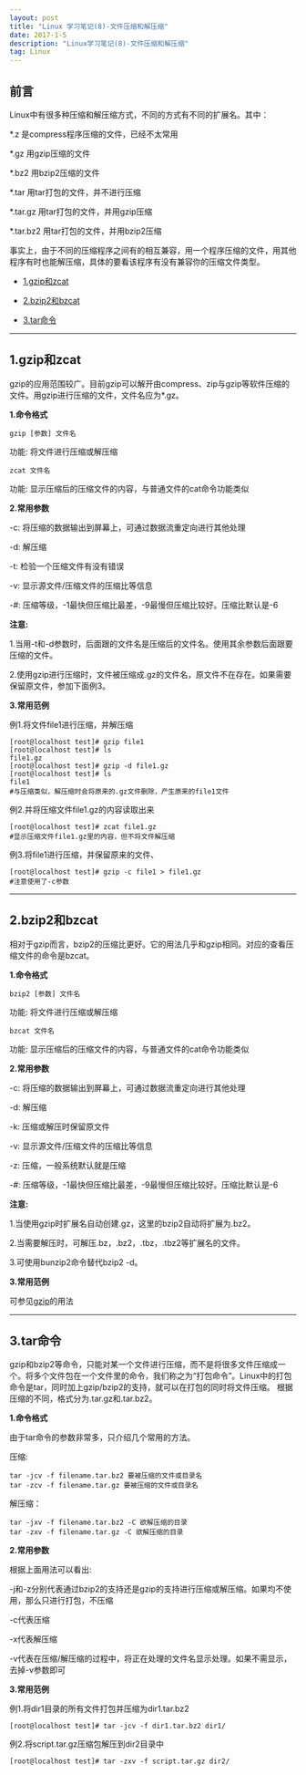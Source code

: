 ```yaml
---
layout: post
title: "Linux 学习笔记(8)-文件压缩和解压缩"
date: 2017-1-5 
description: "Linux学习笔记(8)-文件压缩和解压缩"
tag: Linux 
---   
```


## 前言

Linux中有很多种压缩和解压缩方式，不同的方式有不同的扩展名。其中：

*.z    是compress程序压缩的文件，已经不太常用

*.gz   用gzip压缩的文件

*.bz2  用bzip2压缩的文件

*.tar  用tar打包的文件，并不进行压缩

*.tar.gz    用tar打包的文件，并用gzip压缩

*.tar.bz2   用tar打包的文件，并用bzip2压缩


事实上，由于不同的压缩程序之间有的相互兼容，用一个程序压缩的文件，用其他程序有时也能解压缩，具体的要看该程序有没有兼容你的压缩文件类型。


* [1.gzip和zcat](#1)

* [2.bzip2和bzcat](#2)

* [3.tar命令](#3)




****

<h2 id="1">1.gzip和zcat </h2>

gzip的应用范围较广。目前gzip可以解开由compress、zip与gzip等软件压缩的文件。用gzip进行压缩的文件，文件名应为*.gz。

**1.命令格式**


    gzip [参数] 文件名

功能: 将文件进行压缩或解压缩

    zcat 文件名

功能: 显示压缩后的压缩文件的内容，与普通文件的cat命令功能类似

**2.常用参数**

-c: 将压缩的数据输出到屏幕上，可通过数据流重定向进行其他处理

-d: 解压缩

-t: 检验一个压缩文件有没有错误

-v: 显示源文件/压缩文件的压缩比等信息

-#: 压缩等级，-1最快但压缩比最差，-9最慢但压缩比较好。压缩比默认是-6

**注意:**

1.当用-t和-d参数时，后面跟的文件名是压缩后的文件名。使用其余参数后面跟要压缩的文件。

2.使用gzip进行压缩时，文件被压缩成.gz的文件名，原文件不在存在。如果需要保留原文件，参加下面例3。


**3.常用范例**

例1.将文件file1进行压缩，并解压缩

    [root@localhost test]# gzip file1
    [root@localhost test]# ls
    file1.gz
    [root@localhost test]# gzip -d file1.gz
    [root@localhost test]# ls
    file1
    #与压缩类似，解压缩时会将原来的.gz文件删除，产生原来的file1文件

例2.并将压缩文件file1.gz的内容读取出来

    [root@localhost test]# zcat file1.gz
    #显示压缩文件file1.gz里的内容，但不将文件解压缩

例3.将file1进行压缩，并保留原来的文件、

    [root@localhost test]# gzip -c file1 > file1.gz
    #注意使用了-c参数



****

<h2 id="2">2.bzip2和bzcat </h2>

相对于gzip而言，bzip2的压缩比更好。它的用法几乎和gzip相同。对应的查看压缩文件的命令是bzcat。

**1.命令格式**


    bzip2 [参数] 文件名

功能: 将文件进行压缩或解压缩

    bzcat 文件名

功能: 显示压缩后的压缩文件的内容，与普通文件的cat命令功能类似

**2.常用参数**

-c: 将压缩的数据输出到屏幕上，可通过数据流重定向进行其他处理

-d: 解压缩

-k: 压缩或解压时保留原文件

-v: 显示源文件/压缩文件的压缩比等信息

-z: 压缩，一般系统默认就是压缩

-#: 压缩等级，-1最快但压缩比最差，-9最慢但压缩比较好。压缩比默认是-6

**注意:**

1.当使用gzip时扩展名自动创建.gz，这里的bzip2自动将扩展为.bz2。

2.当需要解压时，可解压.bz，.bz2，.tbz，.tbz2等扩展名的文件。

3.可使用bunzip2命令替代bzip2 -d。


**3.常用范例**

可参见[gzip](#1)的用法




****

<h2 id="3">3.tar命令 </h2>

gzip和bzip2等命令，只能对某一个文件进行压缩，而不是将很多文件压缩成一个。将多个文件包在一个文件里的命令，我们称之为“打包命令”。Linux中的打包命令是tar，同时加上gzip/bzip2的支持，就可以在打包的同时将文件压缩。
根据压缩的不同，格式分为.tar.gz和.tar.bz2。

**1.命令格式**

由于tar命令的参数非常多，只介绍几个常用的方法。

压缩:

    tar -jcv -f filename.tar.bz2 要被压缩的文件或目录名
    tar -zcv -f filename.tar.gz 要被压缩的文件或目录名

解压缩：

    tar -jxv -f filename.tar.bz2 -C 欲解压缩的目录
    tar -zxv -f filename.tar.gz -C 欲解压缩的目录

**2.常用参数**

根据上面用法可以看出:

-j和-z分别代表通过bzip2的支持还是gzip的支持进行压缩或解压缩。如果均不使用，那么只进行打包，不压缩

-c代表压缩

-x代表解压缩

-v代表在压缩/解压缩的过程中，将正在处理的文件名显示处理。如果不需显示，去掉-v参数即可


**3.常用范例**

例1.将dir1目录的所有文件打包并压缩为dir1.tar.bz2

    [root@localhost test]# tar -jcv -f dir1.tar.bz2 dir1/

例2.将script.tar.gz压缩包解压到dir2目录中

    [root@localhost test]# tar -zxv -f script.tar.gz dir2/


